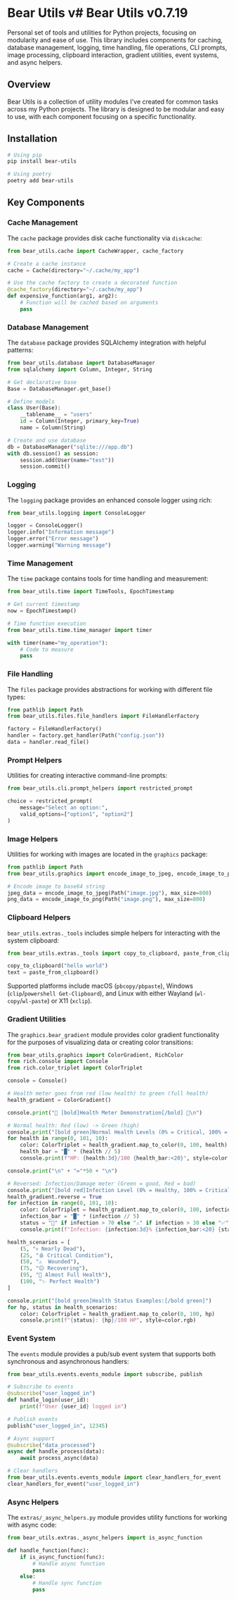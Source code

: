 # Bear Utils v# Bear Utils v0.7.19

Personal set of tools and utilities for Python projects, focusing on modularity and ease of use. This library includes components for caching, database management, logging, time handling, file operations, CLI prompts, image processing, clipboard interaction, gradient utilities, event systems, and async helpers.

## Overview

Bear Utils is a collection of utility modules I've created for common tasks across my Python projects. The library is designed to be modular and easy to use, with each component focusing on a specific functionality.

## Installation

```bash
# Using pip
pip install bear-utils

# Using poetry
poetry add bear-utils
```

## Key Components

### Cache Management

The `cache` package provides disk cache functionality via `diskcache`:

```python
from bear_utils.cache import CacheWrapper, cache_factory

# Create a cache instance
cache = Cache(directory="~/.cache/my_app")

# Use the cache factory to create a decorated function
@cache_factory(directory="~/.cache/my_app")
def expensive_function(arg1, arg2):
    # Function will be cached based on arguments
    pass
```

### Database Management

The `database` package provides SQLAlchemy integration with helpful patterns:

```python
from bear_utils.database import DatabaseManager
from sqlalchemy import Column, Integer, String

# Get declarative base
Base = DatabaseManager.get_base()

# Define models
class User(Base):
    __tablename__ = "users"
    id = Column(Integer, primary_key=True)
    name = Column(String)

# Create and use database
db = DatabaseManager("sqlite:///app.db")
with db.session() as session:
    session.add(User(name="test"))
    session.commit()
```

### Logging

The `logging` package provides an enhanced console logger using rich:

```python
from bear_utils.logging import ConsoleLogger

logger = ConsoleLogger()
logger.info("Information message")
logger.error("Error message") 
logger.warning("Warning message")
```

### Time Management

The `time` package contains tools for time handling and measurement:

```python
from bear_utils.time import TimeTools, EpochTimestamp

# Get current timestamp
now = EpochTimestamp()

# Time function execution
from bear_utils.time.time_manager import timer

with timer(name="my_operation"):
    # Code to measure
    pass
```

### File Handling

The `files` package provides abstractions for working with different file types:

```python
from pathlib import Path
from bear_utils.files.file_handlers import FileHandlerFactory

factory = FileHandlerFactory()
handler = factory.get_handler(Path("config.json"))
data = handler.read_file()
```

### Prompt Helpers

Utilities for creating interactive command-line prompts:

```python
from bear_utils.cli.prompt_helpers import restricted_prompt

choice = restricted_prompt(
    message="Select an option:", 
    valid_options=["option1", "option2"]
)
```

### Image Helpers

Utilities for working with images are located in the `graphics` package:

```python
from pathlib import Path
from bear_utils.graphics import encode_image_to_jpeg, encode_image_to_png

# Encode image to base64 string
jpeg_data = encode_image_to_jpeg(Path("image.jpg"), max_size=800)
png_data = encode_image_to_png(Path("image.png"), max_size=800)
```

### Clipboard Helpers

`bear_utils.extras._tools` includes simple helpers for interacting with the system clipboard:

```python
from bear_utils.extras._tools import copy_to_clipboard, paste_from_clipboard

copy_to_clipboard("hello world")
text = paste_from_clipboard()
```

Supported platforms include macOS (`pbcopy/pbpaste`), Windows (`clip`/`powershell Get-Clipboard`),
and Linux with either Wayland (`wl-copy`/`wl-paste`) or X11 (`xclip`).

### Gradient Utilities

The `graphics.bear_gradient` module provides color gradient functionality for the purposes of visualizing data or creating color transitions:

```python
from bear_utils.graphics import ColorGradient, RichColor
from rich.console import Console
from rich.color_triplet import ColorTriplet

console = Console()

# Health meter goes from red (low health) to green (full health)
health_gradient = ColorGradient()

console.print("🏥 [bold]Health Meter Demonstration[/bold] 🏥\n")

# Normal health: Red (low) -> Green (high)
console.print("[bold green]Normal Health Levels (0% = Critical, 100% = Perfect):[/bold green]")
for health in range(0, 101, 10):
    color: ColorTriplet = health_gradient.map_to_color(0, 100, health)
    health_bar = "█" * (health // 5)
    console.print(f"HP: {health:3d}/100 {health_bar:<20}", style=color.rgb)

console.print("\n" + "="*50 + "\n")

# Reversed: Infection/Damage meter (Green = good, Red = bad)
console.print("[bold red]Infection Level (0% = Healthy, 100% = Critical):[/bold red]")
health_gradient.reverse = True
for infection in range(0, 101, 10):
    color: ColorTriplet = health_gradient.map_to_color(0, 100, infection)
    infection_bar = "█" * (infection // 5)
    status = "🦠" if infection > 70 else "⚠️" if infection > 30 else "✅"
    console.print(f"Infection: {infection:3d}% {infection_bar:<20} {status}", style=color.rgb)

health_scenarios = [
    (5, "💀 Nearly Dead"),
    (25, "🩸 Critical Condition"), 
    (50, "⚠️  Wounded"),
    (75, "😐 Recovering"),
    (95, "💪 Almost Full Health"),
    (100, "✨ Perfect Health")
]

console.print("[bold green]Health Status Examples:[/bold green]")
for hp, status in health_scenarios:
    color: ColorTriplet = health_gradient.map_to_color(0, 100, hp)
    console.print(f"{status}: {hp}/100 HP", style=color.rgb)
```

### Event System

The `events` module provides a pub/sub event system that supports both synchronous and asynchronous handlers:

```python
from bear_utils.events.events_module import subscribe, publish

# Subscribe to events
@subscribe("user_logged_in")
def handle_login(user_id):
    print(f"User {user_id} logged in")

# Publish events
publish("user_logged_in", 12345)

# Async support
@subscribe("data_processed")
async def handle_process(data):
    await process_async(data)

# Clear handlers
from bear_utils.events.events_module import clear_handlers_for_event
clear_handlers_for_event("user_logged_in")
```

### Async Helpers

The `extras/_async_helpers.py` module provides utility functions for working with async code:

```python
from bear_utils.extras._async_helpers import is_async_function

def handle_function(func):
    if is_async_function(func):
        # Handle async function
        pass
    else:
        # Handle sync function
        pass
```
